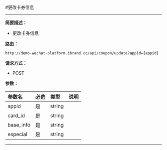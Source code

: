 
#更改卡券信息
 ****

**简要描述：**


- 更改卡券信息


**路由：**

```
http://demo-wechat-platform.ibrand.cc/api/coupon/update?appid={appid}

```
**请求方式：**
- POST

**参数：**

|参数名|必选|类型|说明|
|:----    |:---|:----- |-----   |
|appid |是  |string |  |
|card_id |是  |string |  |
|base_info |是  |string |  |
|especial |是  |string |  |

 ****



